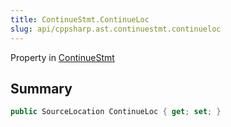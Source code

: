 ```yaml
---
title: ContinueStmt.ContinueLoc
slug: api/cppsharp.ast.continuestmt.continueloc
---
```

Property in [ContinueStmt](/api/cppsharp/ast/continuestmt)

## Summary



```csharp
public SourceLocation ContinueLoc { get; set; }
```


